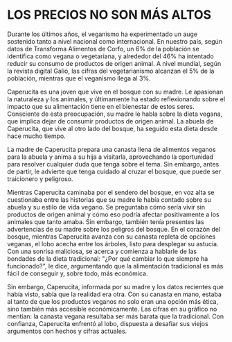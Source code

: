 # LOS PRECIOS NO SON MÁS ALTOS
Durante los últimos años, el veganismo ha experimentado un auge sostenido tanto a nivel nacional como internacional. En nuestro país, según datos de Transforma Alimentos de Corfo, un 6% de la población se identifica como vegana o vegetariana, y alrededor del 46% ha intentado reducir su consumo de productos de origen animal. A nivel mundial, según la revista digital Galio, las cifras del vegetarianismo alcanzan el 5% de la población, mientras que el veganismo llega al 3%.

Caperucita es una joven que vive en el bosque con su madre. Le apasionan la naturaleza y los animales, y últimamente ha estado reflexionando sobre el impacto que su alimentación tiene en el bienestar de estos seres. Consciente de esta preocupación, su madre le habla sobre la dieta vegana, que implica dejar de consumir productos de origen animal. La abuela de Caperucita, que vive al otro lado del bosque, ha seguido esta dieta desde hace mucho tiempo.

La madre de Caperucita prepara una canasta llena de alimentos veganos para la abuela y anima a su hija a visitarla, aprovechando la oportunidad para resolver cualquier duda que tenga sobre el tema. Sin embargo, antes de partir, le advierte que tenga cuidado al cruzar el bosque, que puede ser traicionero y peligroso.

Mientras Caperucita caminaba por el sendero del bosque, en voz alta se cuestionaba entre las historias que su madre le había contado sobre su abuela y su estilo de vida vegano. Se preguntaba cómo sería vivir sin productos de origen animal y cómo eso podría afectar positivamente a los animales que tanto amaba. Sin embargo, también tenía presentes las advertencias de su madre sobre los peligros del bosque. 
En el corazón del bosque, mientras Caperucita avanza con su canasta repleta de opciones veganas, el lobo acecha entre los árboles, listo para desplegar su astucia. Con una sonrisa maliciosa, se acerca y comienza a hablarle de las bondades de la dieta tradicional: "¿Por qué cambiar lo que siempre ha funcionado?", le dice, argumentando que la alimentación tradicional es más fácil de conseguir y, sobre todo, más económica. 

Sin embargo, Caperucita, informada por su madre y los datos recientes que había visto, sabía que la realidad era otra. Con su canasta en mano, estaba al tanto de que los productos veganos no solo eran una opción más ética, sino también más accesible económicamente. Las cifras en su gráfico no mentían: la canasta vegana resultaba ser más barata que la tradicional. Con confianza, Caperucita enfrentó al lobo, dispuesta a desafiar sus viejos argumentos con hechos y cifras actuales.

